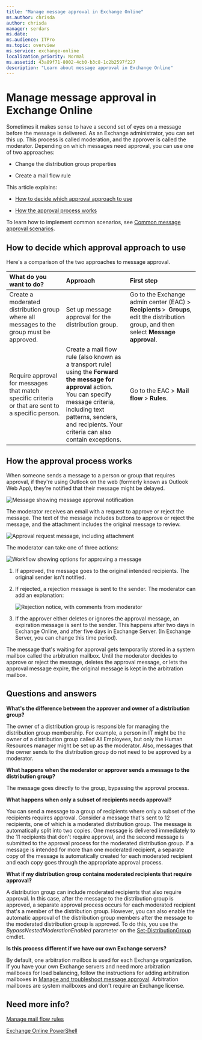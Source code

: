 ```yaml
---
title: "Manage message approval in Exchange Online"
ms.author: chrisda
author: chrisda
manager: serdars
ms.date: 
ms.audience: ITPro
ms.topic: overview
ms.service: exchange-online
localization_priority: Normal
ms.assetid: 43a89f71-8002-4cb0-b3c8-1c2b2597f227
description: "Learn about message approval in Exchange Online"
---
```


# Manage message approval in Exchange Online

Sometimes it makes sense to have a second set of eyes on a message before the message is delivered. As an Exchange administrator, you can set this up. This process is called moderation, and the approver is called the moderator. Depending on which messages need approval, you can use one of two approaches:

- Change the distribution group properties

- Create a mail flow rule

This article explains:

- [How to decide which approval approach to use](#how-to-decide-which-approval-approach-to-use)

- [How the approval process works](#how-the-approval-process-works)

To learn how to implement common scenarios, see [Common message approval scenarios](common-message-approval-scenarios.md). 

## How to decide which approval approach to use

Here's a comparison of the two approaches to message approval.

|**What do you want to do?**|**Approach**|**First step**|
|:-----|:-----|:-----|
|Create a moderated distribution group where all messages to the group must be approved.|Set up message approval for the distribution group.|Go to the Exchange admin center (EAC) \> **Recipients** \>  **Groups**, edit the distribution group, and then select **Message approval**.|
|Require approval for messages that match specific criteria or that are sent to a specific person.|Create a mail flow rule (also known as a transport rule) using the **Forward the message for approval** action. <br/> You can specify message criteria, including text patterns, senders, and recipients. Your criteria can also contain exceptions.|Go to the EAC \> **Mail flow** \> **Rules**.|
 
## How the approval process works

When someone sends a message to a person or group that requires approval, if they're using Outlook on the web (formerly known as Outlook Web App), they're notified that their message might be delayed.

![Message showing message approval notification](../../media/TA_Mod_Sender_Notification.png)

The moderator receives an email with a request to approve or reject the message. The text of the message includes buttons to approve or reject the message, and the attachment includes the original message to review.

![Approval request message, including attachment](../../media/TA_Mod_Approval_Request.png)

 The moderator can take one of three actions: 

![Workflow showing options for approving a message](../../media/TA_ModerationWorkflow.png)

1. If approved, the message goes to the original intended recipients. The original sender isn't notified.

2. If rejected, a rejection message is sent to the sender. The moderator can add an explanation:

    ![Rejection notice, with comments from moderator](../../media/TA_Mod_Rejection.png)

3. If the approver either deletes or ignores the approval message, an expiration message is sent to the sender. This happens after two days in Exchange Online, and after five days in Exchange Server. (In Exchange Server, you can change this time period).

The message that's waiting for approval gets temporarily stored in a system mailbox called the arbitration mailbox. Until the moderator decides to approve or reject the message, deletes the approval message, or lets the approval message expire, the original message is kept in the arbitration mailbox.

## Questions and answers

 **What's the difference between the approver and owner of a distribution group?**

The owner of a distribution group is responsible for managing the distribution group membership. For example, a person in IT might be the owner of a distribution group called All Employees, but only the Human Resources manager might be set up as the moderator. Also, messages that the owner sends to the distribution group do not need to be approved by a moderator.

 **What happens when the moderator or approver sends a message to the distribution group?**

The message goes directly to the group, bypassing the approval process.

 **What happens when only a subset of recipients needs approval?**

You can send a message to a group of recipients where only a subset of the recipients requires approval. Consider a message that's sent to 12 recipients, one of which is a moderated distribution group. The message is automatically split into two copies. One message is delivered immediately to the 11 recipients that don't require approval, and the second message is submitted to the approval process for the moderated distribution group. If a message is intended for more than one moderated recipient, a separate copy of the message is automatically created for each moderated recipient and each copy goes through the appropriate approval process.

 **What if my distribution group contains moderated recipients that require approval?**

A distribution group can include moderated recipients that also require approval. In this case, after the message to the distribution group is approved, a separate approval process occurs for each moderated recipient that's a member of the distribution group. However, you can also enable the automatic approval of the distribution group members after the message to the moderated distribution group is approved. To do this, you use the _BypassNestedModerationEnabled_ parameter on the [Set-DistributionGroup](https://technet.microsoft.com/library/e3a8c709-770a-4900-9a57-adcf0d98ff68.aspx) cmdlet. 

 **Is this process different if we have our own Exchange servers?**

By default, one arbitration mailbox is used for each Exchange organization. If you have your own Exchange servers and need more arbitration mailboxes for load balancing, follow the instructions for adding arbitration mailboxes in [Manage and troubleshoot message approval](ttroubleshoot-message-approval.md). Arbitration mailboxes are system mailboxes and don't require an Exchange license.

## Need more info?

[Manage mail flow rules](manage-mail-flow-rules.md)

[Exchange Online PowerShell](https://technet.microsoft.com/library/1cb603b0-2961-4afe-b879-b048fe0f64a2.aspx)
